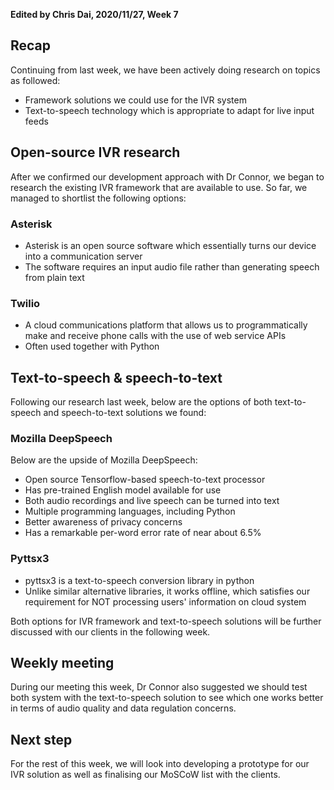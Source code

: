 **Edited by Chris Dai, 2020/11/27, Week 7**

## Recap

Continuing from last week, we have been actively doing research on topics as followed:

- Framework solutions we could use for the IVR system
- Text-to-speech technology which is appropriate to adapt for live input feeds

## Open-source IVR research

After we confirmed our development approach with Dr Connor, we began to research the existing IVR framework that are available to use. So far, we managed to shortlist the following options:

### Asterisk

- Asterisk is an open source software which essentially turns our device into a communication server
- The software requires an input audio file rather than generating speech from plain text

### Twilio

- A cloud communications platform that allows us to programmatically make and receive phone calls with the use of web service APIs
- Often used together with Python

## Text-to-speech & speech-to-text

Following our research last week, below are the options of both text-to-speech and speech-to-text solutions we found:

### Mozilla DeepSpeech

Below are the upside of Mozilla DeepSpeech:

- Open source Tensorflow-based speech-to-text processor
- Has pre-trained English model available for use
- Both audio recordings and live speech can be turned into text
- Multiple programming languages, including Python
- Better awareness of privacy concerns
- Has a remarkable per-word error rate of near about 6.5%

### Pyttsx3

- pyttsx3 is a text-to-speech conversion library in python
- Unlike similar alternative libraries, it works offline, which satisfies our requirement for NOT processing users' information on cloud system

Both options for IVR framework and text-to-speech solutions will be further discussed with our clients in the following week.

## Weekly meeting

During our meeting this week, Dr Connor also suggested we should test both system with the text-to-speech solution to see which one works better in terms of audio quality and data regulation concerns.

## Next step

For the rest of this week, we will look into developing a prototype for our IVR solution as well as finalising our MoSCoW list with the clients.